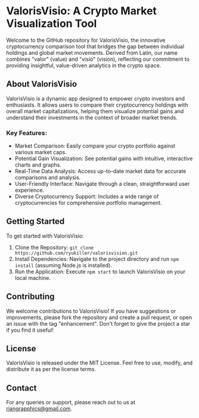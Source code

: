 ValorisVisio: A Crypto Market Visualization Tool
================================================

Welcome to the GitHub repository for ValorisVisio, the innovative cryptocurrency comparison tool that bridges the gap between individual holdings and global market movements. Derived from Latin, our name combines "valor" (value) and "visio" (vision), reflecting our commitment to providing insightful, value-driven analytics in the crypto space.

About ValorisVisio
------------------

ValorisVisio is a dynamic app designed to empower crypto investors and enthusiasts. It allows users to compare their cryptocurrency holdings with overall market capitalizations, helping them visualize potential gains and understand their investments in the context of broader market trends.

### Key Features:

-   Market Comparison: Easily compare your crypto portfolio against various market caps.
-   Potential Gain Visualization: See potential gains with intuitive, interactive charts and graphs.
-   Real-Time Data Analysis: Access up-to-date market data for accurate comparisons and analysis.
-   User-Friendly Interface: Navigate through a clean, straightforward user experience.
-   Diverse Cryptocurrency Support: Includes a wide range of cryptocurrencies for comprehensive portfolio management.

Getting Started
---------------

To get started with ValorisVisio:

1.  Clone the Repository: `git clone https://github.com/ryukiller/valorisvision.git`
2.  Install Dependencies: Navigate to the project directory and run `npm install` (assuming Node.js is installed).
3.  Run the Application: Execute `npm start` to launch ValorisVisio on your local machine.

Contributing
------------

We welcome contributions to ValorisVisio! If you have suggestions or improvements, please fork the repository and create a pull request, or open an issue with the tag "enhancement". Don't forget to give the project a star if you find it useful!

License
-------

ValorisVisio is released under the MIT License. Feel free to use, modify, and distribute it as per the license terms.

Contact
-------

For any queries or support, please reach out to us at <riangrapphics@gmail.com>.
